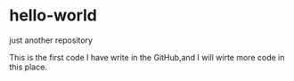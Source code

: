 # hello-world
just another repository

This is the first code I have write in the GitHub,and I will wirte more code in this place.
